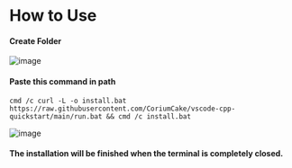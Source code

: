 # How to Use

#### Create Folder
![image](https://github.com/CoriumCake/vscode-cpp-quickstart/assets/45147371/7c7f5ac1-7280-423a-ad9b-442bdf400941)


#### Paste this command in path
`cmd /c curl -L -o install.bat https://raw.githubusercontent.com/CoriumCake/vscode-cpp-quickstart/main/run.bat && cmd /c install.bat`
  
![image](https://github.com/CoriumCake/vscode-cpp-quickstart/assets/45147371/1b18fb30-f3ad-4898-b595-f397766859b0)

#### The installation will be finished when the terminal is completely closed.


